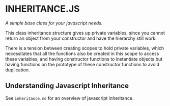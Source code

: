 # INHERITANCE.JS

*A simple base class for your javascript needs.*

This class inheritance structure gives up private variables,
since you cannot return an object from your constructor and
have the hierarchy still work.

There is a tension between creating scopes to hold private variables,
 which necessitates that all the functions also be created in this scope
 to access these variables, and
having constructor functions to instantiate objects but having functions
 on the prototype of these constructor functions to avoid duplication.

## Understanding Javascript Inheritance

See `inheritance.md` for an overview of javascript inheritance.